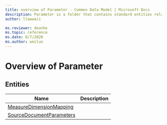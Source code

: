 ```yaml
---
title: overview of Parameter - Common Data Model | Microsoft Docs
description: Parameter is a folder that contains standard entities related to the Common Data Model.
author: llawwaii

ms.reviewer: deonhe
ms.topic: reference
ms.date: 8/7/2020
ms.author: weiluo
---
```


# Overview of Parameter


## Entities

|Name|Description|
|---|---|
|[MeasureDimensionMapping](MeasureDimensionMapping.md)||
|[SourceDocumentParameters](SourceDocumentParameters.md)||
